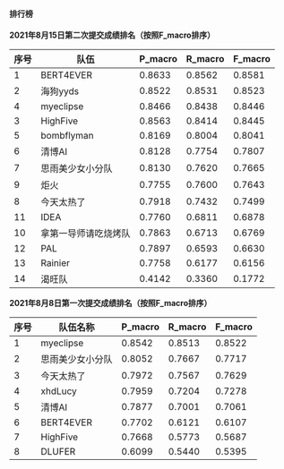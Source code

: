 #### 排行榜

**2021年8月15日第二次提交成绩排名（按照F_macro排序）**

| 序号 | 队伍                 | P_macro | R_macro | F_macro |
| ---- | -------------------- | ------- | ------- | ------- |
| 1    | BERT4EVER            | 0.8633  | 0.8562  | 0.8581  |
| 2    | 海狗yyds             | 0.8522  | 0.8531  | 0.8523  |
| 4    | myeclipse            | 0.8466  | 0.8438  | 0.8446  |
| 3    | HighFive             | 0.8563  | 0.8414  | 0.8445  |
| 5    | bombflyman           | 0.8169  | 0.8004  | 0.8041  |
| 6    | 清博AI               | 0.8128  | 0.7754  | 0.7807  |
| 7    | 思雨美少女小分队     | 0.8130  | 0.7620  | 0.7665  |
| 9    | 炬火                 | 0.7755  | 0.7600  | 0.7643  |
| 8    | 今天太热了           | 0.7918  | 0.7432  | 0.7499  |
| 11   | IDEA                 | 0.7760  | 0.6811  | 0.6878  |
| 10   | 拿第一导师请吃烧烤队 | 0.7863  | 0.6713  | 0.6769  |
| 12   | PAL                  | 0.7897  | 0.6593  | 0.6630  |
| 13   | Rainier              | 0.7758  | 0.6177  | 0.6156  |
| 14   | 渴旺队               | 0.4142  | 0.3360  | 0.1772  |

**2021年8月8日第一次提交成绩排名（按照F_macro排序）**

| 序号 | 队伍名称         | P_macro | R_macro | F_macro |
| ---- | ---------------- | ------- | ------- | ------- |
| 1    | myeclipse        | 0.8542  | 0.8513  | 0.8522  |
| 2    | 思雨美少女小分队 | 0.8052  | 0.7667  | 0.7717  |
| 3    | 今天太热了       | 0.7972  | 0.7567  | 0.7629  |
| 4    | xhdLucy          | 0.7959  | 0.7204  | 0.7278  |
| 5    | 清博AI           | 0.7877  | 0.7001  | 0.7061  |
| 6    | BERT4EVER        | 0.7702  | 0.6121  | 0.6107  |
| 7    | HighFive         | 0.7668  | 0.5773  | 0.5687  |
| 8    | DLUFER           | 0.6099  | 0.5440  | 0.5395  |

